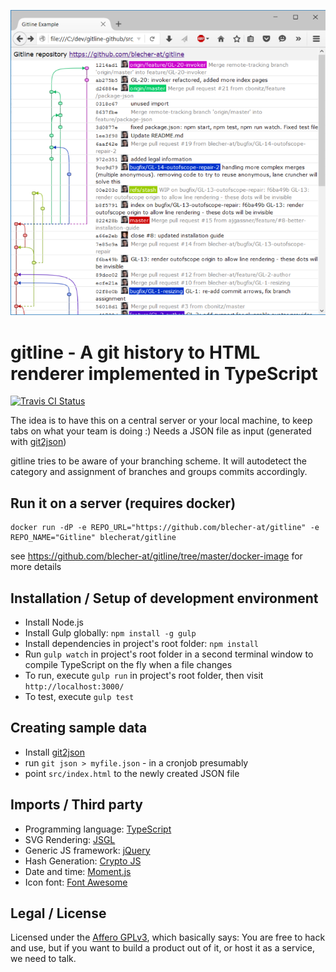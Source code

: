 ![gitline sample](https://github.com/blecher-at/gitline/blob/master/doc/gitline.png)

gitline - A git history to HTML renderer implemented in TypeScript
===========
[![Travis CI Status](https://travis-ci.org/blecher-at/gitline.svg?branch=master)](https://travis-ci.org/blecher-at/gitline/builds/)

The idea is to have this on a central server or your local machine, to keep tabs on what your team is doing :)
Needs a JSON file as input (generated with [git2json](https://github.com/blecher-at/git2json))

gitline tries to be aware of your branching scheme. It will autodetect the category and assignment of branches and groups commits accordingly.

Run it on a server (requires docker)
-----
    docker run -dP -e REPO_URL="https://github.com/blecher-at/gitline" -e REPO_NAME="Gitline" blecherat/gitline
  
see https://github.com/blecher-at/gitline/tree/master/docker-image for more details

Installation / Setup of development environment
-----
- Install Node.js
- Install Gulp globally: `npm install -g gulp`
- Install dependencies in project's root folder: `npm install`
- Run `gulp watch` in project's root folder in a second terminal window to compile TypeScript on the fly when a file changes
- To run, execute `gulp run` in project's root folder, then visit `http://localhost:3000/`
- To test, execute `gulp test`

Creating sample data
-----
- Install [git2json](https://github.com/blecher-at/git2json)
- run `git json > myfile.json` - in a cronjob presumably
- point `src/index.html` to the newly created JSON file

Imports / Third party
-----
- Programming language: [TypeScript](http://www.typescriptlang.org/)
- SVG Rendering: [JSGL](http://www.jsgl.org/)  
- Generic JS framework: [jQuery](https://jquery.org/)
- Hash Generation: [Crypto JS](https://github.com/brix/crypto-js)
- Date and time: [Moment.js](http://momentjs.com/)
- Icon font: [Font Awesome](https://fortawesome.github.io/Font-Awesome/)

Legal / License
-----
Licensed under the [Affero GPLv3](LICENSE), which basically says: You are free to hack and use,
but if you want to build a product out of it, or host it as a service, we need to talk.
